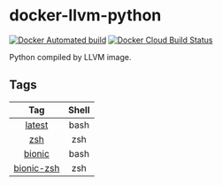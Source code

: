 # docker-llvm-python

[![Docker Automated build](https://img.shields.io/docker/cloud/automated/poad/docker-llvm-python?style=flat-square)](https://hub.docker.com/r/poad/docker-llvm-python)
[![Docker Cloud Build Status](https://img.shields.io/docker/cloud/build/poad/docker-llvm-python)](https://hub.docker.com/r/poad/docker-llvm-python/builds)

Python compiled by LLVM image.

## Tags

| Tag | Shell |
|:---:|:----:|
| [latest](https://github.com/poad/docker-llvm-python/tree/master/ubuntu) | bash |
| [zsh](https://github.com/poad/docker-llvm-python/tree/master/ubuntu-zsh) | zsh |
| [bionic](https://github.com/poad/docker-llvm-python/tree/master/ubuntu) | bash |
| [bionic-zsh](https://github.com/poad/docker-llvm-python/tree/master/ubuntu-zsh) | zsh |
